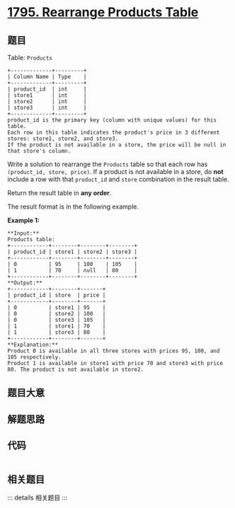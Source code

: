 # [1795. Rearrange Products Table](https://leetcode.com/problems/rearrange-products-table)

## 题目

Table: `Products`

    
    
    +-------------+---------+
    | Column Name | Type    |
    +-------------+---------+
    | product_id  | int     |
    | store1      | int     |
    | store2      | int     |
    | store3      | int     |
    +-------------+---------+
    product_id is the primary key (column with unique values) for this table.
    Each row in this table indicates the product's price in 3 different stores: store1, store2, and store3.
    If the product is not available in a store, the price will be null in that store's column.
    



Write a solution to rearrange the `Products` table so that each row has
`(product_id, store, price)`. If a product is not available in a store, do
**not** include a row with that `product_id` and `store` combination in the
result table.

Return the result table in **any order**.

The result format is in the following example.



**Example 1:**

    
    
    **Input:** 
    Products table:
    +------------+--------+--------+--------+
    | product_id | store1 | store2 | store3 |
    +------------+--------+--------+--------+
    | 0          | 95     | 100    | 105    |
    | 1          | 70     | null   | 80     |
    +------------+--------+--------+--------+
    **Output:** 
    +------------+--------+-------+
    | product_id | store  | price |
    +------------+--------+-------+
    | 0          | store1 | 95    |
    | 0          | store2 | 100   |
    | 0          | store3 | 105   |
    | 1          | store1 | 70    |
    | 1          | store3 | 80    |
    +------------+--------+-------+
    **Explanation:** 
    Product 0 is available in all three stores with prices 95, 100, and 105 respectively.
    Product 1 is available in store1 with price 70 and store3 with price 80. The product is not available in store2.
    


## 题目大意

## 解题思路

## 代码

```javascript

```

## 相关题目

::: details 相关题目
:::
